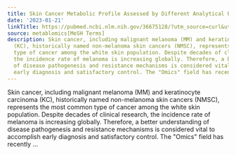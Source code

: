 ```yaml
---
title: Skin Cancer Metabolic Profile Assessed by Different Analytical Platforms
date: '2023-01-21'
linkTitle: https://pubmed.ncbi.nlm.nih.gov/36675128/?utm_source=curl&utm_medium=rss&utm_campaign=pubmed-2&utm_content=1Zkrxt7ktlCbHBXEV3v65xxSnkSWNsJ1A6Fq3gBniKhGfIUslK&fc=20210907212339&ff=20230124200914&v=2.17.9.post6+86293ac
source: metablomics[MeSH Terms]
description: Skin cancer, including malignant melanoma (MM) and keratinocyte carcinoma
  (KC), historically named non-melanoma skin cancers (NMSC), represents the most common
  type of cancer among the white skin population. Despite decades of clinical research,
  the incidence rate of melanoma is increasing globally. Therefore, a better understanding
  of disease pathogenesis and resistance mechanisms is considered vital to accomplish
  early diagnosis and satisfactory control. The "Omics" field has recently ...
---
```

Skin cancer, including malignant melanoma (MM) and keratinocyte carcinoma (KC), historically named non-melanoma skin cancers (NMSC), represents the most common type of cancer among the white skin population. Despite decades of clinical research, the incidence rate of melanoma is increasing globally. Therefore, a better understanding of disease pathogenesis and resistance mechanisms is considered vital to accomplish early diagnosis and satisfactory control. The "Omics" field has recently ...